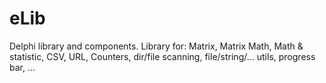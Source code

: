 # eLib

Delphi library and components. Library for: Matrix, Matrix Math, Math & statistic, CSV, URL, Counters, dir/file scanning, file/string/… utils, progress bar, … 
